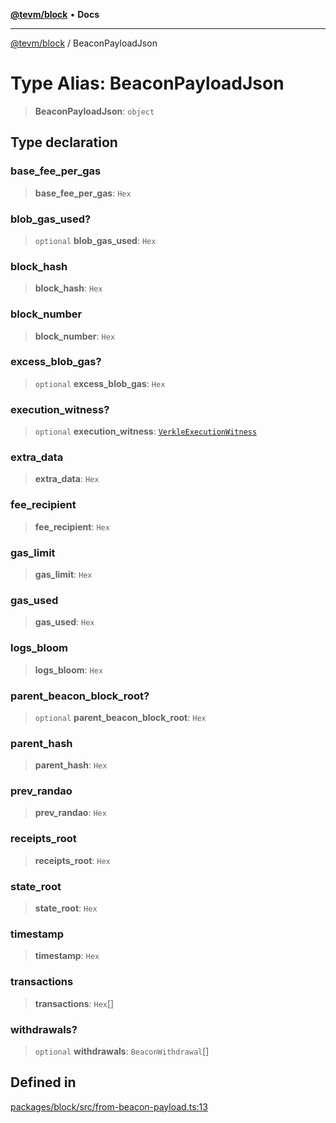[**@tevm/block**](../README.md) • **Docs**

***

[@tevm/block](../globals.md) / BeaconPayloadJson

# Type Alias: BeaconPayloadJson

> **BeaconPayloadJson**: `object`

## Type declaration

### base\_fee\_per\_gas

> **base\_fee\_per\_gas**: `Hex`

### blob\_gas\_used?

> `optional` **blob\_gas\_used**: `Hex`

### block\_hash

> **block\_hash**: `Hex`

### block\_number

> **block\_number**: `Hex`

### excess\_blob\_gas?

> `optional` **excess\_blob\_gas**: `Hex`

### execution\_witness?

> `optional` **execution\_witness**: [`VerkleExecutionWitness`](../interfaces/VerkleExecutionWitness.md)

### extra\_data

> **extra\_data**: `Hex`

### fee\_recipient

> **fee\_recipient**: `Hex`

### gas\_limit

> **gas\_limit**: `Hex`

### gas\_used

> **gas\_used**: `Hex`

### logs\_bloom

> **logs\_bloom**: `Hex`

### parent\_beacon\_block\_root?

> `optional` **parent\_beacon\_block\_root**: `Hex`

### parent\_hash

> **parent\_hash**: `Hex`

### prev\_randao

> **prev\_randao**: `Hex`

### receipts\_root

> **receipts\_root**: `Hex`

### state\_root

> **state\_root**: `Hex`

### timestamp

> **timestamp**: `Hex`

### transactions

> **transactions**: `Hex`[]

### withdrawals?

> `optional` **withdrawals**: `BeaconWithdrawal`[]

## Defined in

[packages/block/src/from-beacon-payload.ts:13](https://github.com/evmts/tevm-monorepo/blob/main/packages/block/src/from-beacon-payload.ts#L13)
